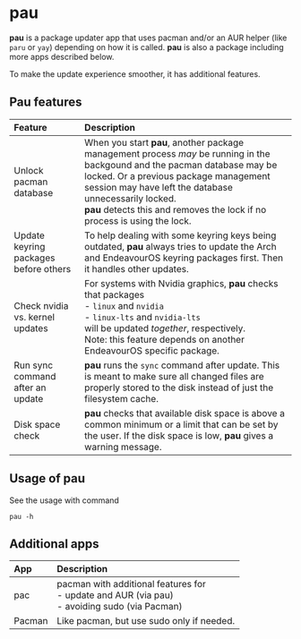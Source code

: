 # pau
<strong>pau</strong> is a package updater app that uses pacman and/or an AUR helper (like `paru` or `yay`)
depending on how it is called.
<strong>pau</strong> is also a package including more apps described below.

To make the update experience smoother, it has additional features.

## Pau features

Feature | Description
:--- | :---
Unlock pacman database | When you start <strong>pau</strong>, another package management process *may* be running in the backgound and the pacman database may be locked. Or a previous package management session may have left the database unnecessarily locked.<br><strong>pau</strong> detects this and removes the lock if no process is using the lock.
Update keyring packages before others | To help dealing with some keyring keys being outdated, <strong>pau</strong> always tries to update the Arch and EndeavourOS keyring packages first. Then it handles other updates.
Check nvidia vs. kernel updates | For systems with Nvidia graphics, <strong>pau</strong> checks that packages<br>- `linux` and `nvidia`<br>- `linux-lts` and `nvidia-lts`<br>will be updated *together*, respectively.<br>Note: this feature depends on another EndeavourOS specific package.
Run sync command after an update | <strong>pau</strong> runs the `sync` command after update. This is meant to make sure all changed files are properly stored to the disk instead of just the filesystem cache.
Disk space check | <strong>pau</strong> checks that available disk space is above a common minimum or a limit that can be set by the user. If the disk space is low, <strong>pau</strong> gives a warning message.

## Usage of pau

See the usage with command
```
pau -h
```

## Additional apps

App | Description
:--- | :---
pac | pacman with additional features for<br>- update and AUR (via pau)<br>- avoiding sudo (via Pacman)
Pacman | Like pacman, but use sudo only if needed.
